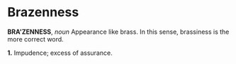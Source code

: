 # Brazenness

**BRA'ZENNESS**, _noun_ Appearance like brass. In this sense, brassiness is the more correct word.

**1.** Impudence; excess of assurance.